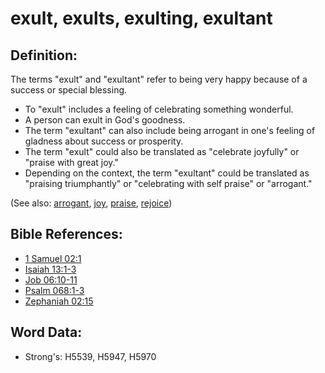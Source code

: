# exult, exults, exulting, exultant #

## Definition: ##

The terms "exult" and "exultant" refer to being very happy because of a success or special blessing.

* To "exult" includes a feeling of celebrating something wonderful.
* A person can exult in God's goodness.
* The term "exultant" can also include being arrogant in one's feeling of gladness about success or prosperity.
* The term "exult" could also be translated as "celebrate joyfully" or "praise with great joy."
* Depending on the context, the term "exultant" could be translated as "praising triumphantly" or "celebrating with self praise" or "arrogant."

(See also: [arrogant](../other/arrogant.md), [joy](../other/joy.md), [praise](../other/praise.md), [rejoice](../other/joy.md))

## Bible References: ##

* [1 Samuel 02:1](rc://en/tn/help/1sa/02/01)
* [Isaiah 13:1-3](rc://en/tn/help/isa/13/01)
* [Job 06:10-11](rc://en/tn/help/job/06/10)
* [Psalm 068:1-3](rc://en/tn/help/psa/068/001)
* [Zephaniah 02:15](rc://en/tn/help/zep/02/15)

## Word Data: ##

* Strong's: H5539, H5947, H5970
